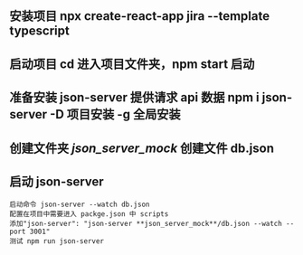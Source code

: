 ## 安装项目 npx create-react-app jira --template typescript

## 启动项目 cd 进入项目文件夹，npm start 启动

## 准备安装 json-server 提供请求 api 数据 npm i json-server -D 项目安装 -g 全局安装

## 创建文件夹 _json_server_mock_ 创建文件 db.json

## 启动 json-server

    启动命令 json-server --watch db.json
    配置在项目中需要进入 packge.json 中 scripts
    添加"json-server": "json-server **json_server_mock**/db.json --watch --port 3001"
    测试 npm run json-server
